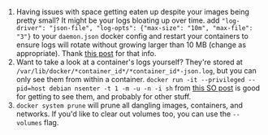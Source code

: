 1. Having issues with space getting eaten up despite your images being pretty small? It might be your logs bloating up over time. add `"log-driver": "json-file", "log-opts": {"max-size": "10m", "max-file": "3"}` to your `daemon.json` docker config  and restart your containers to ensure logs will rotate without growing larger than 10 MB (change as appropriate). Thank [this post](https://stackoverflow.com/a/42510314) for that info.
1. Want to take a look at a container's logs yourself? They're stored at `/var/lib/docker/*container_id*/*container_id*-json.log`, but you can only see them from within a container. `docker run -it --privileged --pid=host debian nsenter -t 1 -m -u -n -i sh` from [this SO post](https://stackoverflow.com/a/65645462) is good for getting to see them, and probably for other stuff.
1. `docker system prune` will prune all dangling images, containers, and networks. If you'd like to clear out volumes too, you can use the `--volumes` flag.
